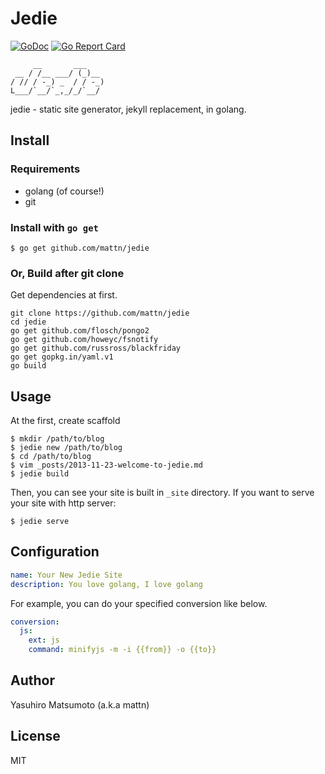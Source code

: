 # Jedie

[![GoDoc](https://godoc.org/github.com/mattn/jedie?status.svg)](https://godoc.org/github.com/mattn/jedie)
[![Go Report Card](https://goreportcard.com/badge/github.com/mattn/jedie)](https://goreportcard.com/report/github.com/mattn/jedie)

         __       ___    
     __ / /__ ___/ (_)__
    / // / -_) _  / / -_)
    L___/`__/`_,_/_/`__/

jedie - static site generator, jekyll replacement, in golang.

## Install

### Requirements

* golang (of course!)
* git

### Install with `go get`

```
$ go get github.com/mattn/jedie
```

### Or, Build after git clone

Get dependencies at first.

```
git clone https://github.com/mattn/jedie
cd jedie
go get github.com/flosch/pongo2
go get github.com/howeyc/fsnotify
go get github.com/russross/blackfriday
go get gopkg.in/yaml.v1
go build
```

## Usage

At the first, create scaffold

```
$ mkdir /path/to/blog
$ jedie new /path/to/blog
$ cd /path/to/blog
$ vim _posts/2013-11-23-welcome-to-jedie.md
$ jedie build
```

Then, you can see your site is built in `_site` directory.
If you want to serve your site with http server:

```
$ jedie serve
```

## Configuration

```yaml
name: Your New Jedie Site
description: You love golang, I love golang
```

For example, you can do your specified conversion like below.

```yaml
conversion:
  js:
    ext: js
    command: minifyjs -m -i {{from}} -o {{to}}
```

## Author

Yasuhiro Matsumoto (a.k.a mattn)

## License

MIT
